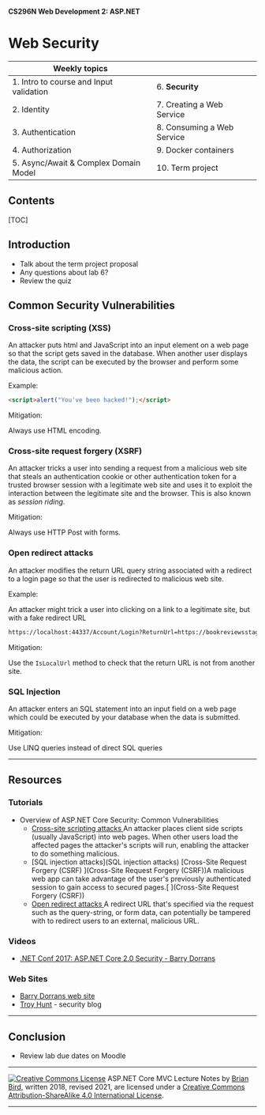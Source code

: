 **CS296N Web Development 2: ASP.NET**

# Web Security

| Weekly topics                           |                            |
| --------------------------------------- | -------------------------- |
| 1. Intro to course and Input validation | 6. **Security**            |
| 2. Identity                             | 7. Creating a Web Service  |
| 3. Authentication                       | 8. Consuming a Web Service |
| 4. Authorization                        | 9. Docker containers       |
| 5. Async/Await & Complex Domain Model   | 10. Term project           |

## 

## Contents

[TOC]

## Introduction

- Talk about the term project proposal
- Any questions about lab 6?
- Review the quiz



## Common Security Vulnerabilities

### Cross-site scripting (XSS)

An attacker puts html and JavaScript into an input element on a web page so that the script gets saved in the database. When another user displays the data, the script can be executed by the browser and perform some malicious action.

Example: 

```html
<script>alert("You've been hacked!");</script>
```

Mitigation:

Always use HTML encoding.

### Cross-site request forgery (XSRF)

An attacker tricks a user into sending a request from a malicious web site that steals an authentication cookie or other authentication token for a trusted browser session with a legitimate web site and uses it to exploit the interaction between the legitimate site and the browser. This is also known as *session riding*.

Mitigation:

Always use HTTP Post with forms.

### Open redirect attacks

An attacker modifies the return URL query string associated with a redirect to a login page so that the user is redirected to malicious web site.

Example:

An attacker might trick a user into clicking on a link to a legitimate site, but with a fake redirect URL

```html
https://localhost:44337/Account/Login?ReturnUrl=https://bookreviewsstaging2021.azurewebsites.net/%2FBook%2FReview
```

Mitigation:

Use the `IsLocalUrl` method to check that the return URL is not from another site.

### SQL Injection

An attacker enters an SQL statement into an input field on a web page which could be executed by your database when the data is submitted.

Mitigation:

Use LINQ queries instead of direct SQL queries

------

## Resources

### Tutorials 

- Overview of ASP.NET Core Security: Common Vulnerabilities
  - [Cross-site scripting attacks
    ](https://docs.microsoft.com/en-us/aspnet/core/security/cross-site-scripting?view=aspnetcore-2.2)An attacker places client side scripts (usually JavaScript) into web pages. When other users load the affected pages the attacker's scripts will run, enabling the attacker to do something malicious.[
    ](https://docs.microsoft.com/en-us/aspnet/core/security/cross-site-scripting?view=aspnetcore-2.2)
  - [SQL injection attacks](SQL injection attacks)
    [Cross-Site Request Forgery (CSRF)
    ](Cross-Site Request Forgery (CSRF))A malicious web app can take advantage of the user's previously authenticated session to gain access to secured pages.[
    ](Cross-Site Request Forgery (CSRF))
  - [Open redirect attacks
    ](https://docs.microsoft.com/en-us/aspnet/core/security/preventing-open-redirects?view=aspnetcore-3.1)A redirect URL that's specified via the request such as the query-string, or form data, can potentially be tampered with to redirect users to an external, malicious URL.[
    ](https://docs.microsoft.com/en-us/aspnet/core/security/preventing-open-redirects?view=aspnetcore-3.1)

### Videos

- [.NET Conf 2017: ASP.NET Core 2.0 Security - Barry Dorrans](https://channel9.msdn.com/Events/dotnetConf/2017/T324)

### Web Sites

- [Barry Dorrans web site](https://idunno.org)
- [Troy Hunt](https://www.troyhunt.com/) - security blog

------

## Conclusion

- Review lab due dates on Moodle

  

------

[![Creative Commons License](https://i.creativecommons.org/l/by-sa/4.0/88x31.png)](http://creativecommons.org/licenses/by-sa/4.0/)
ASP.NET Core MVC Lecture Notes by [Brian Bird](https://profbird.dev), written 2018, revised 2021, are licensed under a [Creative Commons Attribution-ShareAlike 4.0 International License](http://creativecommons.org/licenses/by-sa/4.0/).

------